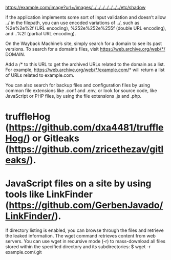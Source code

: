 https://example.com/image?url=/images/../../../../../../../etc/shadow

if the application implements some sort of input validation and doesn’t allow ../ in the filepath, 
you can use encoded variations of ../, such as %2e%2e%2f (URL encoding), 
%252e%252e%255f (double URL encoding), and ..%2f (partial URL encoding).



On the Wayback Machine’s site, simply search for a domain to see its 
past versions. To search for a domain’s files, visit https://web.archive.org/web/*/
DOMAIN.

Add a /* to this URL to get the archived URLs related to the domain as 
a list. For example, https://web.archive.org/web/*/example.com/* will return a list 
of URLs related to example.com.


You can also search for backup files and configuration files by using 
common file extensions like .conf  and .env, or look for source 
code, like JavaScript or PHP files, by using the file extensions .js and .php.


 # truffleHog (https://github.com/dxa4481/truffleHog/) or Gitleaks (https://github.com/zricethezav/gitleaks/).
  # JavaScript files on a site by using tools like LinkFinder (https://github.com/GerbenJavado/LinkFinder/).


If directory listing is enabled, you can browse through the files and retrieve 
the leaked information. The wget command retrieves content from web 
servers. You can use wget in recursive mode (-r) to mass-download all files 
stored within the specified directory and its subdirectories: $ wget -r example.com/.git




